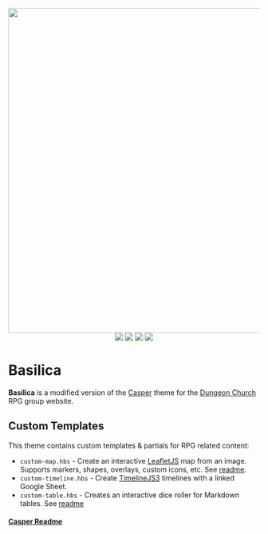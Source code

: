 <p align="center">
    <img width="650" src="https://github.com/oakbrad/dungeonchurch/raw/main/logo-chrome.png"><br>
    <a href=https://github.com/oakbrad/dungeonchurch>
        <img src=https://img.shields.io/github/last-commit/oakbrad/dungeonchurch?label=dungeonchurch&color=gray&labelColor=ff2600&logoColor=ffffff&logo=docker></a>
    <a href=https://github.com/oakbrad/dungeonchurch-pyora>
        <img src=https://img.shields.io/github/last-commit/oakbrad/dungeonchurch-pyora?label=dungeonchurch-pyora&color=gray&labelColor=ff2600&logo=dungeonsanddragons></a>
    <a href=https://github.com/oakbrad/dungeonchurch-basilica>
        <img src=https://img.shields.io/github/last-commit/oakbrad/dungeonchurch-basilica?label=dungeonchurch-basilica&color=gray&labelColor=ff2600&logo=ghost></a>
    <a href=https://github.com/oakbrad/dungeonchurch-cogs>
        <img src=https://img.shields.io/github/last-commit/oakbrad/dungeonchurch-cogs?label=dungeonchurch-cogs&color=gray&labelColor=ff2600&logoColor=ffffff&logo=discord></a>
</p>

# Basilica
**Basilica** is a modified version of the [Casper](https://github.com/TryGhost/Casper/releases) theme for the [Dungeon Church](https://www.dungeon.church) RPG group website.

## Custom Templates
This theme contains custom templates & partials for RPG related content:
* `custom-map.hbs` - Create an interactive [LeafletJS](https://leafletjs.com) map from an image. Supports markers, shapes, overlays, custom icons, etc. See [readme](/README-map.md).
* `custom-timeline.hbs` - Create [TimelineJS3](https://github.com/NUKnightLab/TimelineJS3) timelines with a linked Google Sheet.
* `custom-table.hbs` - Creates an interactive dice roller for Markdown tables. See [readme](/README-table-roller.md)

#### [Casper Readme](README-casper.md)
